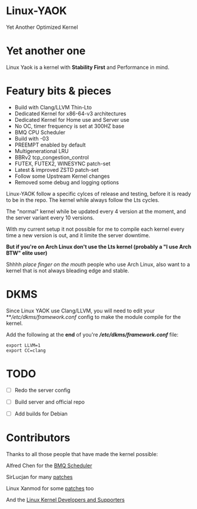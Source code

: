 # Linux-YAOK
Yet Another Optimized Kernel

# Yet another one
Linux Yaok is a kernel with **Stability First** and Performance in mind.

# Featury bits & pieces
- Build with Clang/LLVM Thin-Lto
- Dedicated Kernel for x86-64-v3 architectures
- Dedicated Kernel for Home use and Server use
- No OC, timer frequency is set at 300HZ base
- BMQ CPU Scheduler
- Build with -03
- PREEMPT enabled by default
- Multigenerational LRU
- BBRv2 tcp_congestion_control
- FUTEX, FUTEX2, WINESYNC patch-set
- Latest & improved ZSTD patch-set
- Follow some Upstream Kernel changes
- Removed some debug and logging options

Linux-YAOK follow a specific cylces of release and testing, before it is ready to be in the repo.
The kernel while always follow the Lts cycles.

The "normal" kernel while be updated every 4 version at the moment,
and the server variant every 10 versions.

With my current setup it not possible for me to compile each kernel every time a new version is out,
and it limite the server downtime.

**But if you're on Arch Linux don't use the Lts kernel (probably a "I use Arch BTW" elite user)**

Shhhh *place finger on the mouth* people who use Arch Linux, also want to a kernel that is not always bleading edge and stable.

# DKMS

Since Linux YAOK use Clang/LLVM, you will need to edit your ***/etc/dkms/framework.conf* config to make the module compile for the kernel.

Add the following at the **end** of you're ***/etc/dkms/framework.conf*** file:
```
export LLVM=1
export CC=clang
```

# TODO

- [ ] Redo the server config
- [ ] Build server and official repo
- [ ] Add builds for Debian


# Contributors

Thanks to all those people that have made the kernel possible:

Alfred Chen for the [BMQ Scheduler](https://gitlab.com/alfredchen/projectc)

SirLucjan for many [patches](https://github.com/sirlucjan/kernel-patches)

Linux Xanmod for some [patches](https://github.com/xanmod/linux-patches) too

And the [Linux Kernel Developers and Supporters](https://www.kernel.org/)
